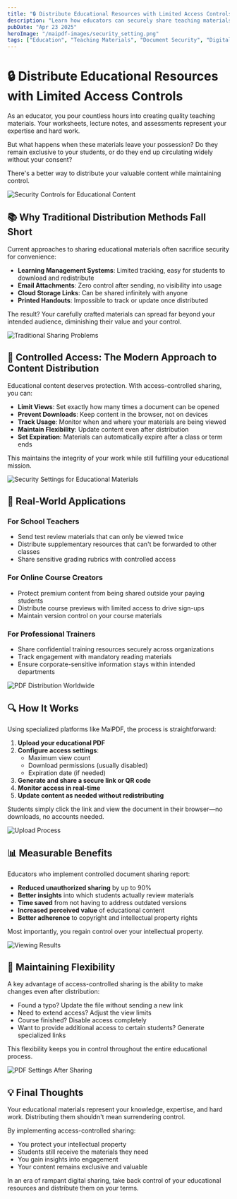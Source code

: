 ```yaml
---
title: "🔒 Distribute Educational Resources with Limited Access Controls"
description: "Learn how educators can securely share teaching materials while maintaining control over who views them, how many times, and for how long."
pubDate: "Apr 23 2025"
heroImage: "/maipdf-images/security_setting.png"
tags: ["Education", "Teaching Materials", "Document Security", "Digital Education"]
---
```


# 🔒 Distribute Educational Resources with Limited Access Controls

<div class="intro-panel">
  <p>As an educator, you pour countless hours into creating quality teaching materials. Your worksheets, lecture notes, and assessments represent your expertise and hard work.</p>
  <p>But what happens when these materials leave your possession? Do they remain exclusive to your students, or do they end up circulating widely without your consent?</p>
  <p>There's a better way to distribute your valuable content while maintaining control.</p>
</div>

![Security Controls for Educational Content](/maipdf-images/security_level_in_pdf_setting.png)

## 📚 Why Traditional Distribution Methods Fall Short

Current approaches to sharing educational materials often sacrifice security for convenience:

- **Learning Management Systems**: Limited tracking, easy for students to download and redistribute
- **Email Attachments**: Zero control after sending, no visibility into usage
- **Cloud Storage Links**: Can be shared infinitely with anyone
- **Printed Handouts**: Impossible to track or update once distributed

The result? Your carefully crafted materials can spread far beyond your intended audience, diminishing their value and your control.

![Traditional Sharing Problems](/maipdf-images/send_pdf_link_on_instant_mesenger.png)

## 🔐 Controlled Access: The Modern Approach to Content Distribution

Educational content deserves protection. With access-controlled sharing, you can:

- **Limit Views**: Set exactly how many times a document can be opened
- **Prevent Downloads**: Keep content in the browser, not on devices
- **Track Usage**: Monitor when and where your materials are being viewed
- **Maintain Flexibility**: Update content even after distribution
- **Set Expiration**: Materials can automatically expire after a class or term ends

This maintains the integrity of your work while still fulfilling your educational mission.

![Security Settings for Educational Materials](/maipdf-images/security_setting.png)

## 📝 Real-World Applications

### For School Teachers
- Send test review materials that can only be viewed twice
- Distribute supplementary resources that can't be forwarded to other classes
- Share sensitive grading rubrics with controlled access

### For Online Course Creators
- Protect premium content from being shared outside your paying students
- Distribute course previews with limited access to drive sign-ups
- Maintain version control on your course materials

### For Professional Trainers
- Share confidential training resources securely across organizations
- Track engagement with mandatory reading materials
- Ensure corporate-sensitive information stays within intended departments

![PDF Distribution Worldwide](/maipdf-images/share_pdf_wordwide.png)

## 🔍 How It Works

Using specialized platforms like MaiPDF, the process is straightforward:

1. **Upload your educational PDF**
2. **Configure access settings**:
   - Maximum view count
   - Download permissions (usually disabled)
   - Expiration date (if needed)
3. **Generate and share a secure link or QR code**
4. **Monitor access in real-time**
5. **Update content as needed without redistributing**

Students simply click the link and view the document in their browser—no downloads, no accounts needed.

![Upload Process](/maipdf-images/upload_section.png)

## 📊 Measurable Benefits

Educators who implement controlled document sharing report:

- **Reduced unauthorized sharing** by up to 90%
- **Better insights** into which students actually review materials
- **Time saved** from not having to address outdated versions
- **Increased perceived value** of educational content
- **Better adherence** to copyright and intellectual property rights

Most importantly, you regain control over your intellectual property.

![Viewing Results](/maipdf-images/check_pdf_open_result.png)

## 🔄 Maintaining Flexibility

A key advantage of access-controlled sharing is the ability to make changes even after distribution:

- Found a typo? Update the file without sending a new link
- Need to extend access? Adjust the view limits
- Course finished? Disable access completely
- Want to provide additional access to certain students? Generate specialized links

This flexibility keeps you in control throughout the entire educational process.

![PDF Settings After Sharing](/maipdf-images/pdf_change_setting_after_sent.png)

## 💡 Final Thoughts

Your educational materials represent your knowledge, expertise, and hard work. Distributing them shouldn't mean surrendering control.

By implementing access-controlled sharing:

- You protect your intellectual property
- Students still receive the materials they need
- You gain insights into engagement
- Your content remains exclusive and valuable

In an era of rampant digital sharing, take back control of your educational resources and distribute them on your terms.